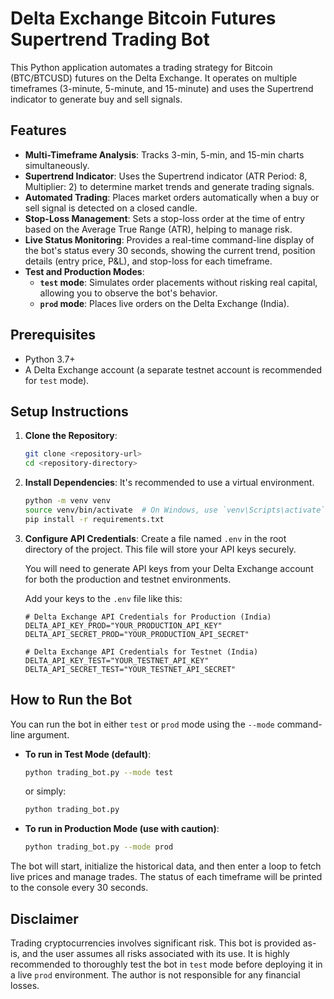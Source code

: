 # Delta Exchange Bitcoin Futures Supertrend Trading Bot

This Python application automates a trading strategy for Bitcoin (BTC/BTCUSD) futures on the Delta Exchange. It operates on multiple timeframes (3-minute, 5-minute, and 15-minute) and uses the Supertrend indicator to generate buy and sell signals.

## Features

- **Multi-Timeframe Analysis**: Tracks 3-min, 5-min, and 15-min charts simultaneously.
- **Supertrend Indicator**: Uses the Supertrend indicator (ATR Period: 8, Multiplier: 2) to determine market trends and generate trading signals.
- **Automated Trading**: Places market orders automatically when a buy or sell signal is detected on a closed candle.
- **Stop-Loss Management**: Sets a stop-loss order at the time of entry based on the Average True Range (ATR), helping to manage risk.
- **Live Status Monitoring**: Provides a real-time command-line display of the bot's status every 30 seconds, showing the current trend, position details (entry price, P&L), and stop-loss for each timeframe.
- **Test and Production Modes**:
  - **`test` mode**: Simulates order placements without risking real capital, allowing you to observe the bot's behavior.
  - **`prod` mode**: Places live orders on the Delta Exchange (India).

## Prerequisites

- Python 3.7+
- A Delta Exchange account (a separate testnet account is recommended for `test` mode).

## Setup Instructions

1.  **Clone the Repository**:
    ```bash
    git clone <repository-url>
    cd <repository-directory>
    ```

2.  **Install Dependencies**:
    It's recommended to use a virtual environment.
    ```bash
    python -m venv venv
    source venv/bin/activate  # On Windows, use `venv\Scripts\activate`
    pip install -r requirements.txt
    ```

3.  **Configure API Credentials**:
    Create a file named `.env` in the root directory of the project. This file will store your API keys securely.

    You will need to generate API keys from your Delta Exchange account for both the production and testnet environments.

    Add your keys to the `.env` file like this:

    ```env
    # Delta Exchange API Credentials for Production (India)
    DELTA_API_KEY_PROD="YOUR_PRODUCTION_API_KEY"
    DELTA_API_SECRET_PROD="YOUR_PRODUCTION_API_SECRET"

    # Delta Exchange API Credentials for Testnet (India)
    DELTA_API_KEY_TEST="YOUR_TESTNET_API_KEY"
    DELTA_API_SECRET_TEST="YOUR_TESTNET_API_SECRET"
    ```

## How to Run the Bot

You can run the bot in either `test` or `prod` mode using the `--mode` command-line argument.

-   **To run in Test Mode (default)**:
    ```bash
    python trading_bot.py --mode test
    ```
    or simply:
    ```bash
    python trading_bot.py
    ```

-   **To run in Production Mode (use with caution)**:
    ```bash
    python trading_bot.py --mode prod
    ```

The bot will start, initialize the historical data, and then enter a loop to fetch live prices and manage trades. The status of each timeframe will be printed to the console every 30 seconds.

## Disclaimer

Trading cryptocurrencies involves significant risk. This bot is provided as-is, and the user assumes all risks associated with its use. It is highly recommended to thoroughly test the bot in `test` mode before deploying it in a live `prod` environment. The author is not responsible for any financial losses.